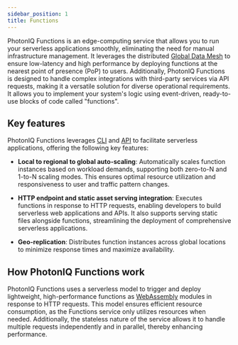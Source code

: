 ```yaml
---
sidebar_position: 1
title: Functions
---
```



PhotonIQ Functions is an edge-computing service that allows you to run your serverless applications smoothly, eliminating the need for manual infrastructure management. It leverages the distributed [Global Data Mesh](https://www.macrometa.com/platform/global-data-mesh) to ensure low-latency and high performance by deploying functions at the nearest point of presence (PoP) to users. Additionally, PhotonIQ Functions is designed to handle complex integrations with third-party services via API requests, making it a versatile solution for diverse operational requirements. It allows you to implement your system's logic using event-driven, ready-to-use blocks of code called "functions".

## Key features

PhotonIQ Functions leverages [CLI](./04-faas-commands/index.md) and [API](https://www.macrometa.com/docs/apiFaas#/) to facilitate serverless applications, offering the following key features:

- **Local to regional to global auto-scaling**: Automatically scales function instances based on workload demands, supporting both zero-to-N and 1-to-N scaling modes. This ensures optimal resource utilization and responsiveness to user and traffic pattern changes.

- **HTTP endpoint and static asset serving integration**: Executes functions in response to HTTP requests, enabling developers to build serverless web applications and APIs. It also supports serving static files alongside functions, streamlining the deployment of comprehensive serverless applications.

- **Geo-replication**: Distributes function instances across global locations to minimize response times and maximize availability.



<grid cols={3}>
 <card
    heading="Quickstart"
    description="Create and deploy your first function in minutes."
    href="https://www.macrometa.com/docs/photoniq/functions/functions-quickstart"
  />
   <card
    heading="Functions CLI commands"
    description="Explore CLI commands for managing functions."
    href="https://www.macrometa.com/docs/photoniq/functions/faas-commands"
  />
   <card
    heading="Functions API"
    description="Integrate functions into your application via API."
    href="https://www.macrometa.com/docs/apiFaas#/"
  />
 </grid>

## How PhotonIQ Functions work
PhotonIQ Functions uses a serverless model to trigger and deploy lightweight, high-performance functions as [WebAssembly](https://webassembly.org/) modules in response to HTTP requests. This model ensures efficient resource consumption, as the Functions service only utilizes resources when needed. Additionally, the stateless nature of the service allows it to handle multiple requests independently and in parallel, thereby enhancing performance.

